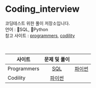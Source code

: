 # Coding_interview
코딩테스트 위한 풀이 저장소입니다.  
언어 : 🚪SQL, 🐍Python  
참고 사이트 : [programmers](https://programmers.co.kr/), [codility](https://app.codility.com/programmers/)   
<br>
<br>

|사이트|문제 및 풀이 ||
|---|:---:|:---:|
|Programmers|[SQL](https://github.com/chanzae/Coding_interview/tree/main/Programmers/SQL) | [파이썬](https://github.com/chanzae/Coding_interview/tree/main/Programmers/Python)|  
|Codility | [파이썬](https://github.com/chanzae/Coding_interview/tree/main/Codility)|
